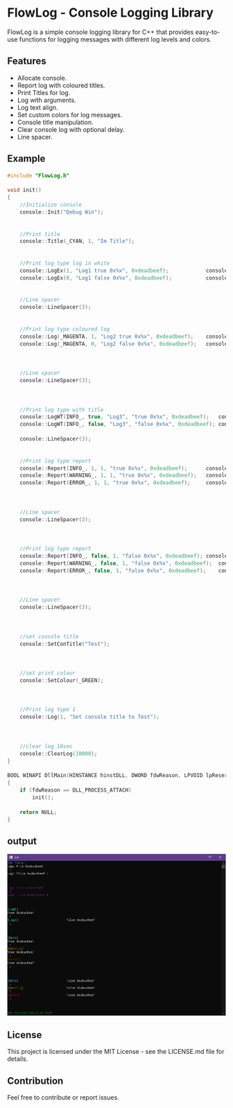 # FlowLog - Console Logging Library

FlowLog is a simple console logging library for C++ that provides easy-to-use functions for logging messages with different log levels and colors.

## Features

- Allocate console.
- Report log with coloured titles.
- Print Titles for log.
- Log with arguments.
- Log text align.
- Set custom colors for log messages.
- Console title manipulation.
- Clear console log with optional delay.
- Line spacer.

## Example

```cpp
#include "FlowLog.h"

void init()
{
	//Initialize console
	console::Init("Debug Win");


	//Print title
	console::Title(_CYAN, 1, "Im Title");


	//Print log type log in white
	console::LogEx(1, "Log1 true 0x%x", 0xdeadbeef);			console::Log(1, " <");		//Where it ends
	console::LogEx(0, "Log1 false 0x%x", 0xdeadbeef);			console::Log(1, " <");


	//Line spacer
	console::LineSpacer(3);


	//Print log type coloured log
	console::Log(_MAGENTA, 1, "Log2 true 0x%x", 0xdeadbeef);	console::Log(1, " <");
	console::Log(_MAGENTA, 0, "Log2 false 0x%x", 0xdeadbeef);	console::Log(1, " <");



	//Line spacer
	console::LineSpacer(3);



	//Print log type with title
	console::LogWT(INFO_, true, "Log3", "true 0x%x", 0xdeadbeef);	console::Log(1, " <");
	console::LogWT(INFO_, false, "Log3", "false 0x%x", 0xdeadbeef);	console::Log(1, " <");

	console::LineSpacer(3);


	//Print log type report
	console::Report(INFO_, 1, 1, "true 0x%x", 0xdeadbeef);		console::Log(1, " <");
	console::Report(WARNING_, 1, 1, "true 0x%x", 0xdeadbeef);	console::Log(1, " <");
	console::Report(ERROR_, 1, 1, "true 0x%x", 0xdeadbeef);		console::Log(1, " <");



	//Line spacer
	console::LineSpacer(3);



	//Print log type report
	console::Report(INFO_, false, 1, "false 0x%x", 0xdeadbeef);	console::Log(1, " <");
	console::Report(WARNING_, false, 1, "false 0x%x", 0xdeadbeef);	console::Log(1, " <");
	console::Report(ERROR_, false, 1, "false 0x%x", 0xdeadbeef);	console::Log(1, " <");



	//Line spacer
	console::LineSpacer(3);



	//set console title
	console::SetConTitle("Test");



	//set print colour
	console::SetColour(_GREEN);



	//Print log type 1
	console::Log(1, "Set console title to Test");



	//clear log 10sec
	console::ClearLog(10000);
}

BOOL WINAPI DllMain(HINSTANCE hinstDLL, DWORD fdwReason, LPVOID lpReserved)
{
	if (fdwReason == DLL_PROCESS_ATTACH)
		init();

	return NULL;
}

```

## output
![image](https://github.com/Flow512/Flow-Log/blob/main/img/image.png?raw=true)

## License
This project is licensed under the MIT License - see the LICENSE.md file for details.

## Contribution
Feel free to contribute or report issues.
